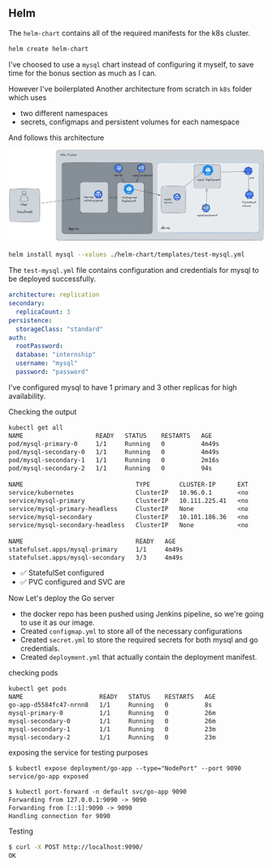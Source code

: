 ## Helm

The `helm-chart` contains all of the required manifests for the k8s cluster.

```sh
helm create helm-chart
```

I've choosed to use a `mysql` chart instead of configuring it myself, to save time for the bonus section as much as I can.

However I've boilerplated Another architecture from scratch in `k8s` folder which uses

- two different namespaces
- secrets, configmaps and persistent volumes for each namespace

And follows this architecture

![](./screenshots/k8s.png)

```sh
helm install mysql --values ./helm-chart/templates/test-mysql.yml
```

The `test-mysql.yml` file contains configuration and credentials for mysql to be deployed successfully.

```yml
architecture: replication
secondary:
  replicaCount: 3
persistence:
  storageClass: "standard"
auth:
  rootPassword:
  database: "internship"
  username: "mysql"
  password: "password"
```

I've configured mysql to have 1 primary and 3 other replicas for high availability.

Checking the output

```
kubectl get all
NAME                    READY   STATUS    RESTARTS   AGE
pod/mysql-primary-0     1/1     Running   0          4m49s
pod/mysql-secondary-0   1/1     Running   0          4m49s
pod/mysql-secondary-1   1/1     Running   0          2m16s
pod/mysql-secondary-2   1/1     Running   0          94s

NAME                               TYPE        CLUSTER-IP      EXT
service/kubernetes                 ClusterIP   10.96.0.1       <no
service/mysql-primary              ClusterIP   10.111.225.41   <no
service/mysql-primary-headless     ClusterIP   None            <no
service/mysql-secondary            ClusterIP   10.101.186.36   <no
service/mysql-secondary-headless   ClusterIP   None            <no

NAME                               READY   AGE
statefulset.apps/mysql-primary     1/1     4m49s
statefulset.apps/mysql-secondary   3/3     4m49s
```

- ✅ StatefulSet configured
- ✅ PVC configured and SVC are

Now Let's deploy the Go server

- the docker repo has been pushed using Jenkins pipeline, so we're going to use it as our image.
- Created `configmap.yml` to store all of the necessary configurations
- Created `secret.yml` to store the required secrets for both mysql and go credentials.
- Created `deployment.yml` that actually contain the deployment manifest.

checking pods

```
kubectl get pods
NAME                     READY   STATUS    RESTARTS   AGE
go-app-d5584fc47-nrnn8   1/1     Running   0          8s
mysql-primary-0          1/1     Running   0          26m
mysql-secondary-0        1/1     Running   0          26m
mysql-secondary-1        1/1     Running   0          23m
mysql-secondary-2        1/1     Running   0          23m
```

exposing the service for testing purposes

```
$ kubectl expose deployment/go-app --type="NodePort" --port 9090  
service/go-app exposed
```

```
$ kubectl port-forward -n default svc/go-app 9090
Forwarding from 127.0.0.1:9090 -> 9090
Forwarding from [::1]:9090 -> 9090
Handling connection for 9090

```

Testing

```sh
$ curl -X POST http://localhost:9090/
OK

```
